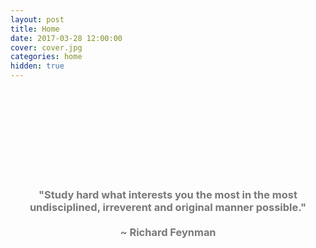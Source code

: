 ```yaml
---
layout: post
title: Home
date: 2017-03-28 12:00:00
cover: cover.jpg
categories: home
hidden: true
---
```


<html>
<br><br>
<br><br>
<br><br>
<br><br>
</html>

<html>
<style>
body {
        color: #787878;
}
</style>
</html>

<html>
<center>
<h3>
"Study hard what interests you the most in the most
<br>
undisciplined, irreverent and original manner possible."
<br><br>
~ Richard Feynman
</h3>
</center>
</html>
